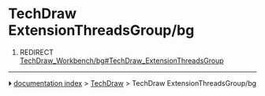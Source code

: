 # TechDraw ExtensionThreadsGroup/bg
1.  REDIRECT [TechDraw_Workbench/bg#TechDraw_ExtensionThreadsGroup](TechDraw_Workbench/bg#TechDraw_ExtensionThreadsGroup.md)



---
⏵ [documentation index](../README.md) > [TechDraw](TechDraw_Workbench.md) > TechDraw ExtensionThreadsGroup/bg
